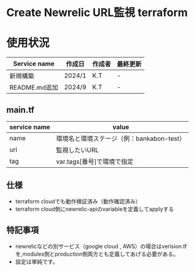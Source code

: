 # Create Newrelic URL監視 terraform
# 使用状況
| Service name | 作成日 | 作成者 | 最終更新 |
| --- | --- | --- | --- |
| 新規構築 | 2024/1 | K.T | - |
| README.md追加 | 2024/9 | K.T | - |

## main.tf
| service name | value | 
| --- | --- |
| name | 環境名と環境ステージ（例：bankabon-test） |
| url | 監視したいURL |
| tag | var.tags[番号]で環境で指定|

## 仕様
- terraform cloudでも動作検証済み（動作確認済み）
- terraform cloud側にnewrelic-apiのvariableを定義してapplyする

## 特記事項
- newrelicなどの別サービス（google cloud , AWS）の場合はverision.tfを,modules側とproduction側両方とも定義してあげる必要がある。
- 設定は単純です。